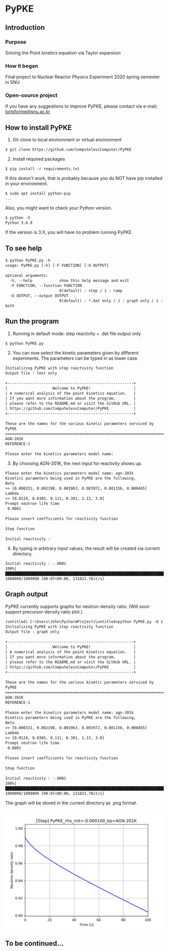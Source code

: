 # PyPKE

## Introduction
### Purpose
Solving the Point kinetics equation via Taylor expansion
### How it began
Final project to Nuclear Reactor Physics Experiment 2020 spring semester in SNU
### Open-source project
If you have any suggestions to improve PyPKE, please contact via e-mail; botsforme@snu.ac.kr

## How to install PyPKE
1. Git clone to local environment or virtual environment
```
$ git clone https://github.com/ComputelessComputer/PyPKE
```

2. Install required packages
```
$ pip install -r requirements.txt
```
If this doesn't work, that is probably because you do NOT have pip installed in your environment.

```
$ sudo apt install python-pip
...
```
  Also, you might want to check your Python version.
```
$ python -V
Python 3.6.9
```
If the version is 3.X, you will have no problem running PyPKE.
  
## To see help
```
$ python PyPKE.py -h
usage: PyPKE.py [-h] [-F FUNCTION] [-O OUTPUT]

optional arguments:
  -h, --help            show this help message and exit
  -F FUNCTION, --function FUNCTION
                        0(default) : step / 1 : ramp
  -O OUTPUT, --output OUTPUT
                        0(default) : *.dat only / 1 : graph only / 2 : both
```
## Run the program
1. Running in default mode: step reactivity + .dat file output only
```
$ python PyPKE.py
```
2. You can now select the kinetic parameters given by different experiments.
The parameters can be typed in as lower case.
```
Initializing PyPKE with step reactivity function
Output file : text only

+--------------------------------------------------------+
|                    Welcome to PyPKE!                   |
| A numerical analysis of the point kinetics equation.   |
| If you want more information about the program,        |
| please refer to the README.md or visit the GitHub URL. |
| https://github.com/ComputelessComputer/PyPKE           |
+--------------------------------------------------------+

These are the names for the various kinetic parameters serviced by PyPKE
========================================================================
AGN-201K
REFERENCE-1

Please enter the kinetics parameters model name:
```
3. By choosing AGN-201K, the next input for reactivity shows up.
```
Please enter the kinetics parameters model name: agn-201k
Kinetics parameters being used in PyPKE are the following,
Beta
>> [0.000331, 0.002198, 0.001963, 0.003972, 0.001156, 0.000465]
Lambda
>> [0.0124, 0.0305, 0.111, 0.301, 1.13, 3.0]
Prompt neutron life time
 0.0001

Please insert coefficients for reactivity function

Step function

Initial reactivity : 
```
4. By typing in arbitrary input values, the result will be created via current directory.
```
Initial reactivity : -.0001
100%|██████████████████████████████████████████████████████████████████████████████| 1000000/1000000 [00:07<00:00, 131821.78it/s]
```

## Graph output
PyPKE currently supports graphs for neutron-density ratio. (Will soon support precursor-density ratio plot.)
```
(untitled) C:\Users\John\PycharmProjects\untitled>python PyPKE.py -O 1
Initializing PyPKE with step reactivity function
Output file : graph only

+--------------------------------------------------------+
|                    Welcome to PyPKE!                   |
| A numerical analysis of the point kinetics equation.   |
| If you want more information about the program,        |
| please refer to the README.md or visit the GitHub URL. |
| https://github.com/ComputelessComputer/PyPKE           |
+--------------------------------------------------------+

These are the names for the various kinetic parameters serviced by PyPKE
========================================================================
AGN-201K
REFERENCE-1

Please enter the kinetics parameters model name: agn-201k
Kinetics parameters being used in PyPKE are the following,
Beta
>> [0.000331, 0.002198, 0.001963, 0.003972, 0.001156, 0.000465]
Lambda
>> [0.0124, 0.0305, 0.111, 0.301, 1.13, 3.0]
Prompt neutron life time
 0.0001

Please insert coefficients for reactivity function

Step function

Initial reactivity : -.0001
100%|██████████████████████████████████████████████████████████████████████████████| 1000000/1000000 [00:07<00:00, 131821.78it/s]
```
The graph will be stored in the current directory as .png format.

![Step reactivity](https://github.com/ComputelessComputer/PyPKE/blob/master/%5BStep%5D%20PyPKE_rho_init%3D-0.000100_kp%3DAGN-201K.png?raw=true)

## To be continued...
